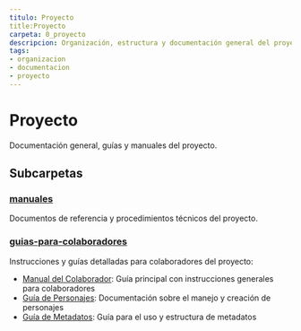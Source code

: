 ```yaml
---
titulo: Proyecto
title:Proyecto
carpeta: 0_proyecto
descripcion: Organización, estructura y documentación general del proyecto SyV.
tags:
- organizacion
- documentacion
- proyecto
---
```


# Proyecto

Documentación general, guías y manuales del proyecto.

## Subcarpetas

### [manuales](manuales/)
Documentos de referencia y procedimientos técnicos del proyecto.

### [guias-para-colaboradores](guias-para-colaboradores/)
Instrucciones y guías detalladas para colaboradores del proyecto:

- [Manual del Colaborador](guias-para-colaboradores/manual-del-colaborador.md): Guía principal con instrucciones generales para colaboradores
- [Guía de Personajes](guias-para-colaboradores/guia-de-personajes.md): Documentación sobre el manejo y creación de personajes
- [Guía de Metadatos](guias-para-colaboradores/guia-de-metadatos.md): Guía para el uso y estructura de metadatos
